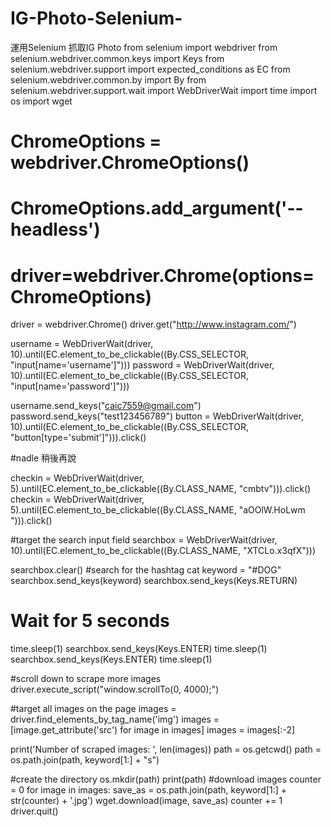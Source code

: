 # IG-Photo-Selenium-
運用Selenium 抓取IG Photo 
from selenium import webdriver
from selenium.webdriver.common.keys import Keys
from selenium.webdriver.support import expected_conditions as EC
from selenium.webdriver.common.by import By
from selenium.webdriver.support.wait import WebDriverWait
import time
import os
import wget

# ChromeOptions = webdriver.ChromeOptions()
# ChromeOptions.add_argument('--headless')
# driver=webdriver.Chrome(options=ChromeOptions)
driver = webdriver.Chrome()
driver.get("http://www.instagram.com/")

username = WebDriverWait(driver, 10).until(EC.element_to_be_clickable((By.CSS_SELECTOR, "input[name='username']")))
password = WebDriverWait(driver, 10).until(EC.element_to_be_clickable((By.CSS_SELECTOR, "input[name='password']")))

username.send_keys("caic7559@gmail.com")
password.send_keys("test123456789")
button = WebDriverWait(driver, 10).until(EC.element_to_be_clickable((By.CSS_SELECTOR, "button[type='submit']"))).click()

#nadle 稍後再說

checkin = WebDriverWait(driver, 5).until(EC.element_to_be_clickable((By.CLASS_NAME, "cmbtv"))).click()
checkin = WebDriverWait(driver, 5).until(EC.element_to_be_clickable((By.CLASS_NAME, "aOOlW.HoLwm "))).click()


#target the search input field
searchbox = WebDriverWait(driver, 10).until(EC.element_to_be_clickable((By.CLASS_NAME, "XTCLo.x3qfX")))

searchbox.clear()
#search for the hashtag cat
keyword = "#DOG"
searchbox.send_keys(keyword)
searchbox.send_keys(Keys.RETURN)
# Wait for 5 seconds
time.sleep(1)
searchbox.send_keys(Keys.ENTER)
time.sleep(1)
searchbox.send_keys(Keys.ENTER)
time.sleep(1)

#scroll down to scrape more images
driver.execute_script("window.scrollTo(0, 4000);")

#target all images on the page
images = driver.find_elements_by_tag_name('img')
images = [image.get_attribute('src') for image in images]
images = images[:-2]

print('Number of scraped images: ', len(images))
path = os.getcwd()
path = os.path.join(path, keyword[1:] + "s")

#create the directory
os.mkdir(path)
print(path)
#download images
counter = 0
for image in images:
    save_as = os.path.join(path, keyword[1:] + str(counter) + '.jpg')
    wget.download(image, save_as)
    counter += 1
driver.quit()

